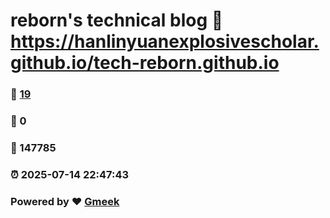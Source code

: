 # reborn's technical blog :link: https://hanlinyuanexplosivescholar.github.io/tech-reborn.github.io 
### :page_facing_up: [19](https://hanlinyuanexplosivescholar.github.io/tech-reborn.github.io/tag.html) 
### :speech_balloon: 0 
### :hibiscus: 147785 
### :alarm_clock: 2025-07-14 22:47:43 
### Powered by :heart: [Gmeek](https://github.com/Meekdai/Gmeek)
